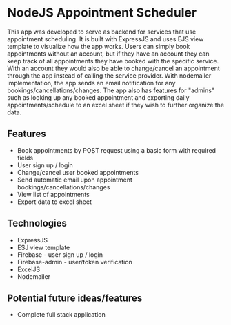 # NodeJS Appointment Scheduler

This app was developed to serve as backend for services that use appointment scheduling. It is built with ExpressJS and uses EJS view template to visualize how the app works. Users can simply book appointments without an account, but if they have an account they can keep track of all appointments they have booked with the specific service. With an account they would also be able to change/cancel an appointment through the app instead of calling the service provider. With nodemailer implementation, the app sends an email notification for any bookings/cancellations/changes. The app also has features for "admins" such as looking up any booked appointment and exporting daily appointments/schedule to an excel sheet if they wish to further organize the data.

## Features
* Book appointments by POST request using a basic form with required fields
* User sign up / login
* Change/cancel user booked appointments
* Send automatic email upon appointment bookings/cancellations/changes
* View list of appointments
* Export data to excel sheet

## Technologies
* ExpressJS
* ESJ view template
* Firebase - user sign up / login
* Firebase-admin - user/token verification
* ExcelJS
* Nodemailer

## Potential future ideas/features
* Complete full stack application